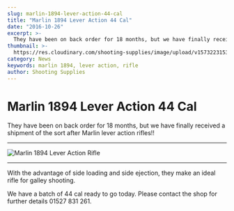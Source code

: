 ```yaml
---
slug: marlin-1894-lever-action-44-cal
title: "Marlin 1894 Lever Action 44 Cal"
date: "2016-10-26"
excerpt: >-
  They have been on back order for 18 months, but we have finally received a shipment of the sort after Marlin lever action rifles!!
thumbnail: >-
  https://res.cloudinary.com/shooting-supplies/image/upload/v1573223153/guns/Marlin-1894.png
category: News
keywords: marlin 1894, lever action, rifle
author: Shooting Supplies
---
```


# **Marlin 1894 Lever Action 44 Cal**

They have been on back order for 18 months, but we have finally received a shipment of the sort after Marlin lever action rifles!!

****

![Marlin 1894 Lever Action Rifle](https://res.cloudinary.com/shooting-supplies/image/upload/v1573223153/guns/Marlin-1894.png)

****

With the advantage of side loading and side ejection, they make an ideal rifle for galley shooting.

We have a batch of 44 cal ready to go today. Please contact the shop for further details 01527 831 261.
